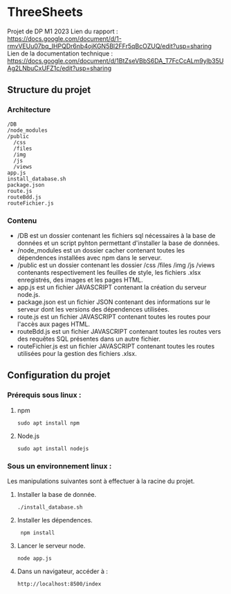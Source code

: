 # ThreeSheets
Projet de DP M1 2023
Lien du rapport : https://docs.google.com/document/d/1-rmvVEUu07bq_IHPQDr6nb4ojKGN5Bl2FFr5qBcOZUQ/edit?usp=sharing
Lien de la documentation technique : https://docs.google.com/document/d/1BtZseVBbS6DA_T7FcCcALm9ylb35UAg2LNbuCxUFZ1c/edit?usp=sharing

## Structure du projet
### Architecture
```
/DB
/node_modules
/public
  /css
  /files
  /img
  /js
  /views
app.js
install_database.sh
package.json
route.js
routeBdd.js
routeFichier.js
```
### Contenu
- /DB est un dossier contenant les fichiers sql nécessaires à la base de données et un script pyhton permettant d'installer la base de données.
- /node_modules est un dossier cacher contenant toutes les dépendences installées avec npm dans le serveur.
- /public est un dossier contenant les dossier /css /files /img /js /views contenants respectivement les feuilles de style, les fichiers .xlsx enregistrés, des images et les pages HTML.
- app.js est un fichier JAVASCRIPT contenant la création du serveur node.js.
- package.json est un fichier JSON contenant des informations sur le serveur dont les versions des dépendences utilisées.
- route.js est un fichier JAVASCRIPT contenant toutes les routes pour l'accès aux pages HTML.
- routeBdd.js est un fichier JAVASCRIPT contenant toutes les routes vers des requêtes SQL présentes dans un autre fichier.
- routeFichier.js est un fichier JAVASCRIPT contenant toutes les routes utilisées pour la gestion des fichiers .xlsx.

## Configuration du projet
### Prérequis sous linux :
1. npm
   ```
   sudo apt install npm
   ```
2. Node.js
   ```
   sudo apt install nodejs
   ```
### Sous un environnement linux :
Les manipulations suivantes sont à effectuer à la racine du projet.
1. Installer la base de donnée.
   ```
   ./install_database.sh
   ```
2. Installer les dépendences.
   ```
    npm install
   ```
3. Lancer le serveur node.
   ```
   node app.js
   ```
4. Dans un navigateur, accéder à :
   ```
   http://localhost:8500/index
   ```
